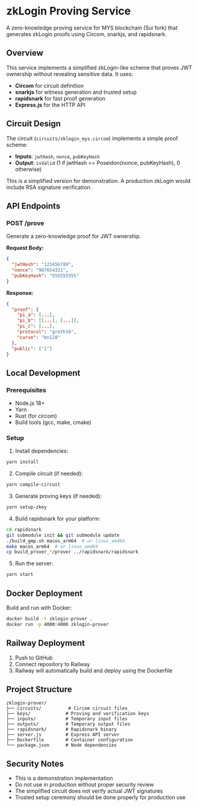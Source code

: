 # zkLogin Proving Service

A zero-knowledge proving service for MYS blockchain (Sui fork) that generates zkLogin proofs using Circom, snarkjs, and rapidsnark.

## Overview

This service implements a simplified zkLogin-like scheme that proves JWT ownership without revealing sensitive data. It uses:
- **Circom** for circuit definition
- **snarkjs** for witness generation and trusted setup
- **rapidsnark** for fast proof generation
- **Express.js** for the HTTP API

## Circuit Design

The circuit (`circuits/zklogin_mys.circom`) implements a simple proof scheme:
- **Inputs**: `jwtHash`, `nonce`, `pubKeyHash`
- **Output**: `isValid` (1 if jwtHash == Poseidon(nonce, pubKeyHash), 0 otherwise)

This is a simplified version for demonstration. A production zkLogin would include RSA signature verification.

## API Endpoints

### POST /prove
Generate a zero-knowledge proof for JWT ownership.

**Request Body:**
```json
{
  "jwtHash": "123456789",
  "nonce": "987654321",
  "pubKeyHash": "555555555"
}
```

**Response:**
```json
{
  "proof": {
    "pi_a": [...],
    "pi_b": [[...], [...]],
    "pi_c": [...],
    "protocol": "groth16",
    "curve": "bn128"
  },
  "public": ["1"]
}
```

## Local Development

### Prerequisites
- Node.js 18+
- Yarn
- Rust (for circom)
- Build tools (gcc, make, cmake)

### Setup

1. Install dependencies:
```bash
yarn install
```

2. Compile circuit (if needed):
```bash
yarn compile-circuit
```

3. Generate proving keys (if needed):
```bash
yarn setup-zkey
```

4. Build rapidsnark for your platform:
```bash
cd rapidsnark
git submodule init && git submodule update
./build_gmp.sh macos_arm64  # or linux_amd64
make macos_arm64  # or linux_amd64
cp build_prover_*/prover ../rapidsnark/rapidsnark
```

5. Run the server:
```bash
yarn start
```

## Docker Deployment

Build and run with Docker:
```bash
docker build -t zklogin-prover .
docker run -p 4000:4000 zklogin-prover
```

## Railway Deployment

1. Push to GitHub
2. Connect repository to Railway
3. Railway will automatically build and deploy using the Dockerfile

## Project Structure

```
zklogin-prover/
├── circuits/          # Circom circuit files
├── keys/             # Proving and verification keys
├── inputs/           # Temporary input files
├── outputs/          # Temporary output files
├── rapidsnark/       # Rapidsnark binary
├── server.js         # Express API server
├── Dockerfile        # Container configuration
└── package.json      # Node dependencies
```

## Security Notes

- This is a demonstration implementation
- Do not use in production without proper security review
- The simplified circuit does not verify actual JWT signatures
- Trusted setup ceremony should be done properly for production use